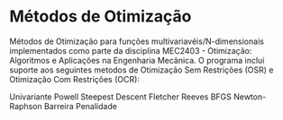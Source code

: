 # Métodos de Otimização

Métodos de Otimização para funções multivariavéis/N-dimensionais implementados como parte da disciplina MEC2403 - Otimização: Algoritmos e Aplicações na Engenharia Mecânica. O programa inclui suporte aos seguintes metodos de Otimização Sem Restrições (OSR) e Otimização Com Restrições (OCR):

Univariante
Powell
Steepest Descent
Fletcher Reeves
BFGS
Newton-Raphson
Barreira
Penalidade